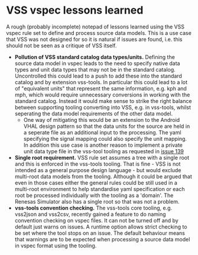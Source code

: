 # VSS vspec lessons learned
A rough (probably incomplete) notepad of lessons learned using the VSS vspec rule set to define and process source data models. This is a use case that VSS was not designed for so it is natural if issues are found, i.e. this should not be seen as a critique of VSS itself.

- **Pollution of VSS standard catalog data types/units.** Defining the source data model in vspec leads to the need to specify native data types and unit data types that may not be in the standard catalog. Uncontrolled this could lead to a push to add these into the standard catalog and by extension vss-tools. In particular this could lead to a lot of "equivalent units" that represent the same information, e.g. kph and mph, which would require unnecessary conversions in working with the standard catalog. Instead it would make sense to strike the right balance between supporting tooling converting into VSS, e.g. in vss-tools, whilst seperating the data model requirements of the other data model.
  - One way of mitigating this would be an extension to the Android VHAL design pattern so that the data units for the source are held in a seperate file as an additional input to the processing. The yaml specifying the signal mapping could also specify the unit mapping. In addition this use case is another reason to implement a private unit data type file in the vss-tool tooling as requested in [issue 139](https://github.com/COVESA/vss-tools/issues/139)
- **Single root requirement.** VSS rule set assumes a tree with a single root and this is enforced in the vss-tools tooling. That is fine - VSS is not intended as a general purpose design language - but would exclude multi-root data models from the tooling. Although it could be argued that even in those cases either the general rules could be still used in a multi-root environment to help standardise yaml specification or each root be processed individually with the tooling as a 'domain'. The Renesas Simulator also has a single root so that was not a problem.
- **vss-tools convention checking.** The vss-tools core tooling, e.g. vss2json and vss2csv, recently gained a feature to do naming convention checking on vspec files. It can not be turned off and by default just warns on issues. A runtime option allows strict checking to be set where the tool stops on an issue. The default behaviour means that warnings are to be expected when processing a source data model in vspec format using the tooling.